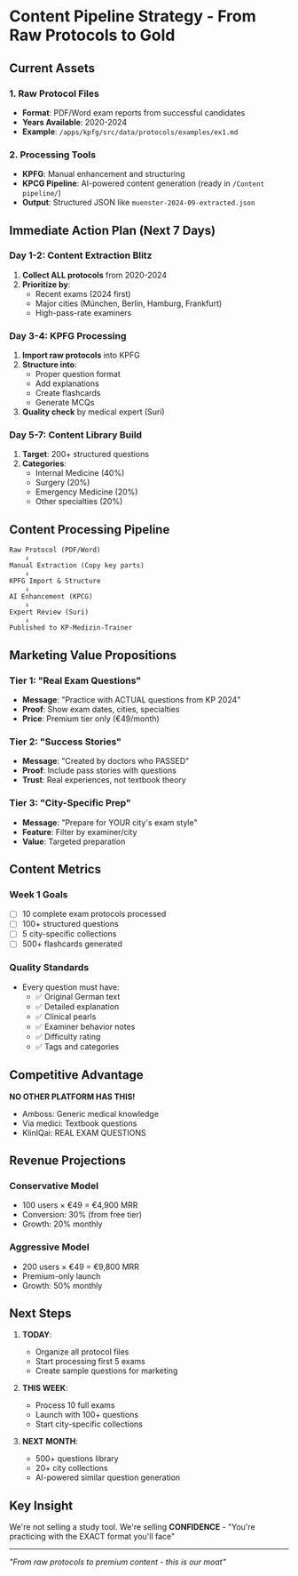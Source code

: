 # Content Pipeline Strategy - From Raw Protocols to Gold

## Current Assets

### 1. Raw Protocol Files
- **Format**: PDF/Word exam reports from successful candidates
- **Years Available**: 2020-2024 
- **Example**: `/apps/kpfg/src/data/protocols/examples/ex1.md`

### 2. Processing Tools
- **KPFG**: Manual enhancement and structuring
- **KPCG Pipeline**: AI-powered content generation (ready in `/Content pipeline/`)
- **Output**: Structured JSON like `muenster-2024-09-extracted.json`

## Immediate Action Plan (Next 7 Days)

### Day 1-2: Content Extraction Blitz
1. **Collect ALL protocols** from 2020-2024
2. **Prioritize by**:
   - Recent exams (2024 first)
   - Major cities (München, Berlin, Hamburg, Frankfurt)
   - High-pass-rate examiners

### Day 3-4: KPFG Processing
1. **Import raw protocols** into KPFG
2. **Structure into**:
   - Proper question format
   - Add explanations
   - Create flashcards
   - Generate MCQs
3. **Quality check** by medical expert (Suri)

### Day 5-7: Content Library Build
1. **Target**: 200+ structured questions
2. **Categories**:
   - Internal Medicine (40%)
   - Surgery (20%)
   - Emergency Medicine (20%)
   - Other specialties (20%)

## Content Processing Pipeline

```
Raw Protocol (PDF/Word)
    ↓
Manual Extraction (Copy key parts)
    ↓
KPFG Import & Structure
    ↓
AI Enhancement (KPCG)
    ↓
Expert Review (Suri)
    ↓
Published to KP-Medizin-Trainer
```

## Marketing Value Propositions

### Tier 1: "Real Exam Questions"
- **Message**: "Practice with ACTUAL questions from KP 2024"
- **Proof**: Show exam dates, cities, specialties
- **Price**: Premium tier only (€49/month)

### Tier 2: "Success Stories"
- **Message**: "Created by doctors who PASSED"
- **Proof**: Include pass stories with questions
- **Trust**: Real experiences, not textbook theory

### Tier 3: "City-Specific Prep"
- **Message**: "Prepare for YOUR city's exam style"
- **Feature**: Filter by examiner/city
- **Value**: Targeted preparation

## Content Metrics

### Week 1 Goals
- [ ] 10 complete exam protocols processed
- [ ] 100+ structured questions
- [ ] 5 city-specific collections
- [ ] 500+ flashcards generated

### Quality Standards
- Every question must have:
  - ✅ Original German text
  - ✅ Detailed explanation
  - ✅ Clinical pearls
  - ✅ Examiner behavior notes
  - ✅ Difficulty rating
  - ✅ Tags and categories

## Competitive Advantage

**NO OTHER PLATFORM HAS THIS!**
- Amboss: Generic medical knowledge
- Via medici: Textbook questions  
- KlinIQai: REAL EXAM QUESTIONS

## Revenue Projections

### Conservative Model
- 100 users × €49 = €4,900 MRR
- Conversion: 30% (from free tier)
- Growth: 20% monthly

### Aggressive Model  
- 200 users × €49 = €9,800 MRR
- Premium-only launch
- Growth: 50% monthly

## Next Steps

1. **TODAY**: 
   - Organize all protocol files
   - Start processing first 5 exams
   - Create sample questions for marketing

2. **THIS WEEK**:
   - Process 10 full exams
   - Launch with 100+ questions
   - Start city-specific collections

3. **NEXT MONTH**:
   - 500+ questions library
   - 20+ city collections
   - AI-powered similar question generation

## Key Insight

We're not selling a study tool.
We're selling **CONFIDENCE** - "You're practicing with the EXACT format you'll face"

---
*"From raw protocols to premium content - this is our moat"*